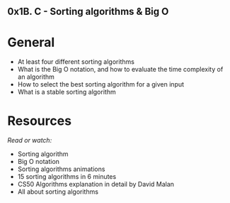 ## 0x1B. C - Sorting algorithms & Big O

# General
- At least four different sorting algorithms
- What is the Big O notation, and how to evaluate the time complexity of an algorithm
- How to select the best sorting algorithm for a given input
- What is a stable sorting algorithm

# Resources
*Read or watch:*
- Sorting algorithm
- Big O notation
- Sorting algorithms animations
- 15 sorting algorithms in 6 minutes
- CS50 Algorithms explanation in detail by David Malan
- All about sorting algorithms
